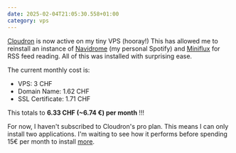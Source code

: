 ```yaml
---
date: 2025-02-04T21:05:30.558+01:00
category: vps
---
```


[Cloudron](https://www.cloudron.io) is now active on my tiny VPS (hooray!)
This has allowed me to reinstall an instance of [Navidrome](https://www.navidrome.org) (my personal Spotify) and [Miniflux](https://miniflux.app/) for RSS feed reading. All of this was installed with surprising ease.

The current monthly cost is:
-  VPS: 3 CHF
-  Domain Name: 1.62 CHF
-  SSL Certificate: 1.71 CHF

This totals to **6.33 CHF (~6.74 €) per month** !!!

For now, I haven't subscribed to Cloudron's pro plan. This means I can only install two applications. I'm waiting to see how it performs before spending 15€ per month to install [more](https://www.cloudron.io/store/index.html "List of apps supported by Cloudron").
